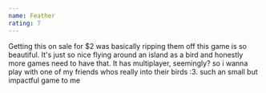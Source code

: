 ```yaml
---
name: Feather
rating: 7
---
```


Getting this on sale for $2 was basically ripping them off this game is so beautiful. It's just so nice flying around an island as a bird and honestly more games need to have that. It has multiplayer, seemingly? so i wanna play with one of my friends whos really into their birds :3. such an small but impactful game to me
